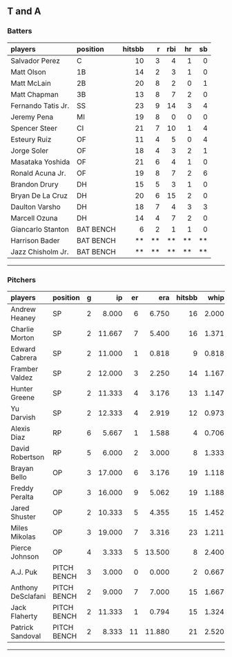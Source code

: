## T and A

### Batters

 
|players            |position  | hitsbb|  r| rbi| hr| sb| 
|:------------------|:---------|------:|--:|---:|--:|--:| 
|Salvador Perez     |C         |     10|  3|   4|  1|  0| 
|Matt Olson         |1B        |     14|  2|   3|  1|  0| 
|Matt McLain        |2B        |     20|  8|   2|  0|  1| 
|Matt Chapman       |3B        |     13|  8|   7|  2|  0| 
|Fernando Tatis Jr. |SS        |     23|  9|  14|  3|  4| 
|Jeremy Pena        |MI        |     19|  8|   0|  0|  0| 
|Spencer Steer      |CI        |     21|  7|  10|  1|  4| 
|Esteury Ruiz       |OF        |     11|  4|   5|  0|  4| 
|Jorge Soler        |OF        |     18|  4|   3|  2|  1| 
|Masataka Yoshida   |OF        |     21|  6|   4|  1|  0| 
|Ronald Acuna Jr.   |OF        |     19|  8|   7|  2|  6| 
|Brandon Drury      |DH        |     15|  5|   3|  1|  0| 
|Bryan De La Cruz   |DH        |     20|  6|  15|  2|  0| 
|Daulton Varsho     |DH        |     18|  7|   4|  3|  3| 
|Marcell Ozuna      |DH        |     14|  4|   7|  2|  0| 
|Giancarlo Stanton  |BAT BENCH |      6|  2|   1|  1|  0| 
|Harrison Bader     |BAT BENCH |     **| **|  **| **| **| 
|Jazz Chisholm Jr.  |BAT BENCH |     **| **|  **| **| **| 


* * *

### Pitchers

 
|players            |position    |  g|     ip| er|    era| hitsbb|  whip| so|  w| sv| 
|:------------------|:-----------|--:|------:|--:|------:|------:|-----:|--:|--:|--:| 
|Andrew Heaney      |SP          |  2|  8.000|  6|  6.750|     16| 2.000| 10|  0|  0| 
|Charlie Morton     |SP          |  2| 11.667|  7|  5.400|     16| 1.371| 14|  0|  0| 
|Edward Cabrera     |SP          |  2| 11.000|  1|  0.818|      9| 0.818| 14|  2|  0| 
|Framber Valdez     |SP          |  2| 12.000|  3|  2.250|     14| 1.167| 12|  1|  0| 
|Hunter Greene      |SP          |  2| 11.333|  4|  3.176|     13| 1.147| 17|  0|  0| 
|Yu Darvish         |SP          |  2| 12.333|  4|  2.919|     12| 0.973| 15|  2|  0| 
|Alexis Diaz        |RP          |  6|  5.667|  1|  1.588|      4| 0.706|  8|  1|  3| 
|David Robertson    |RP          |  5|  6.000|  2|  3.000|      8| 1.333| 11|  0|  2| 
|Brayan Bello       |OP          |  3| 17.000|  6|  3.176|     19| 1.118| 12|  0|  0| 
|Freddy Peralta     |OP          |  3| 16.000|  9|  5.062|     19| 1.188| 17|  0|  0| 
|Jared Shuster      |OP          |  2| 10.333|  5|  4.355|     15| 1.452|  1|  2|  0| 
|Miles Mikolas      |OP          |  3| 19.000|  7|  3.316|     23| 1.211| 14|  1|  0| 
|Pierce Johnson     |OP          |  4|  3.333|  5| 13.500|      8| 2.400|  5|  0|  0| 
|A.J. Puk           |PITCH BENCH |  3|  3.000|  0|  0.000|      2| 0.667|  5|  0|  1| 
|Anthony DeSclafani |PITCH BENCH |  2|  9.000|  7|  7.000|     15| 1.667|  4|  0|  0| 
|Jack Flaherty      |PITCH BENCH |  2| 11.333|  1|  0.794|     15| 1.324| 14|  0|  0| 
|Patrick Sandoval   |PITCH BENCH |  2|  8.333| 11| 11.880|     21| 2.520| 12|  0|  0| 


* * *


